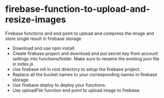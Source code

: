 # firebase-function-to-upload-and-resize-images
Firebase functions and end point to upload and compress the image and store single result in firebase storage

* Download and use npm install.
* Create firebase project and download and put secret key from account settings into functions/folder. Make sure to rename the existing json file in index.js
* Use firebase init in root directory to setup the firebase project.
* Replace all the bucket names to your corresponding names in firebase storage.
* Use firebase deploy to deploy your functions.
* Use uploadFile function end point to upload image to firebase.
